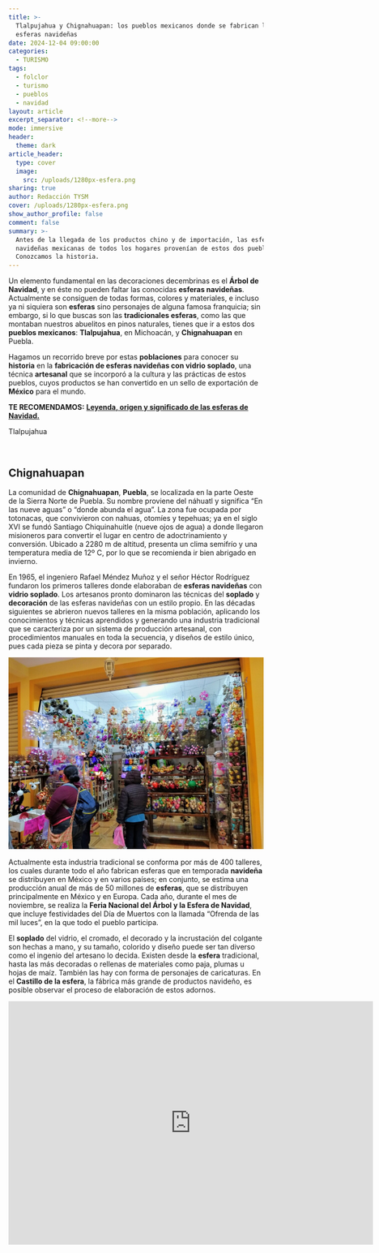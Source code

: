 ```yaml
---
title: >-
  Tlalpujahua y Chignahuapan: los pueblos mexicanos donde se fabrican las
  esferas navideñas
date: 2024-12-04 09:00:00
categories:
  - TURISMO
tags:
  - folclor
  - turismo
  - pueblos
  - navidad
layout: article
excerpt_separator: <!--more-->
mode: immersive
header:
  theme: dark
article_header:
  type: cover
  image:
    src: /uploads/1280px-esfera.png
sharing: true
author: Redacción TYSM
cover: /uploads/1280px-esfera.png
show_author_profile: false
comment: false
summary: >-
  Antes de la llegada de los productos chino y de importación, las esferas
  navideñas mexicanas de todos los hogares provenían de estos dos pueblos.
  Conozcamos la historia.
---
```

Un elemento fundamental en las decoraciones decembrinas es el **Árbol de Navidad**, y en éste no pueden faltar las conocidas **esferas navideñas**. Actualmente se consiguen de todas formas, colores y materiales, e incluso ya ni siquiera son **esferas** sino personajes de alguna famosa franquicia; sin embargo, si lo que buscas son las **tradicionales esferas**, como las que montaban nuestros abuelitos en pinos naturales, tienes que ir a estos dos **pueblos mexicanos**: **Tlalpujahua**, en Michoacán, y **Chignahuapan** en Puebla.

Hagamos un recorrido breve por estas **poblaciones** para conocer su **historia** en la **fabricación de esferas navideñas con vidrio soplado**, una técnica **artesanal** que se incorporó a la cultura y las prácticas de estos pueblos, cuyos productos se han convertido en un sello de exportación de **México** para el mundo.

**TE RECOMENDAMOS:** [**Leyenda, origen y significado de las esferas de Navidad.**](https://blog.tonoysumariachi.com/mundo/2023/11/29/leyenda-origen-y-significado-de-las-esferas-de-navidad.html)

Tlalpujahua

&nbsp;

## Chignahuapan

La comunidad de **Chignahuapan**, **Puebla**, se localizada en la parte Oeste de la Sierra Norte de Puebla. Su nombre proviene del náhuatl y significa “En las nueve aguas” o “donde abunda el agua”. La zona fue ocupada por totonacas, que convivieron con nahuas, otomíes y tepehuas; ya en el siglo XVI se fundó Santiago Chiquinahuitle (nueve ojos de agua) a donde llegaron misioneros para convertir el lugar en centro de adoctrinamiento y conversión. Ubicado a 2280 m de altitud, presenta un clima semifrío y una temperatura media de 12º C, por lo que se recomienda ir bien abrigado en invierno.

En 1965, el ingeniero Rafael Méndez Muñoz y el señor Héctor Rodríguez fundaron los primeros talleres donde elaboraban de **esferas navideñas** con **vidrio soplado**. Los artesanos pronto dominaron las técnicas del **soplado** y **decoración** de las esferas navideñas con un estilo propio. En las décadas siguientes se abrieron nuevos talleres en la misma población, aplicando los conocimientos y técnicas aprendidos y generando una industria tradicional que se caracteriza por un sistema de producción artesanal, con procedimientos manuales en toda la secuencia, y diseños de estilo único, pues cada pieza se pinta y decora por separado.

![](/uploads/venta-de-esferas-navidenas-en-chignahuapan-puebla-03.jpg)

Actualmente esta industria tradicional se conforma  por más de 400 talleres, los cuales durante todo el año fabrican esferas que en temporada **navideña** se distribuyen en México y en varios países; en conjunto, se estima una producción anual de más de 50 millones de **esferas**, que se distribuyen principalmente en México y en Europa. Cada año, durante el mes de noviembre, se realiza la **Feria Nacional del Árbol y la Esfera de Navidad**, que incluye festividades del Día de Muertos con la llamada “Ofrenda de las mil luces”, en la que todo el pueblo participa.

El **soplado** del vidrio, el cromado, el decorado y la incrustación del colgante son hechas a mano, y su tamaño, colorido y diseño puede ser tan diverso como el ingenio del artesano lo decida. Existen desde la **esfera** tradicional, hasta las más decoradas o rellenas de materiales como paja, plumas u hojas de maíz. También las hay con forma de personajes de caricaturas. En el **Castillo de la esfera**, la fábrica más grande de productos navideño, es posible observar el proceso de elaboración de estos adornos.

<iframe width="720" height="480" src="https://www.youtube.com/embed/DNdWiGosDRs?si=bz3-fEudZj8gx9LR" title="YouTube video player" frameborder="0" allow="accelerometer; autoplay; clipboard-write; encrypted-media; gyroscope; picture-in-picture; web-share" referrerpolicy="strict-origin-when-cross-origin" allowfullscreen></iframe>

&nbsp;